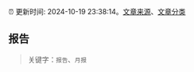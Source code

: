 :alarm_clock: 更新时间: 2024-10-19 23:38:14。[文章来源](/README.md)、[文章分类](/TAGS.md)

## 报告


> 关键字：`报告`、`月报`



